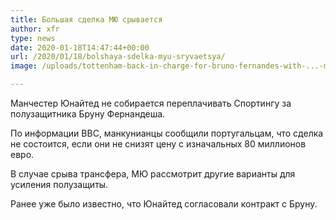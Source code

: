 ```yaml
---
title: Большая сделка МЮ срывается
author: xfr
type: news
date: 2020-01-18T14:47:44+00:00
url: /2020/01/18/bolshaya-sdelka-myu-sryvaetsya/
image: /uploads/tottenham-back-in-charge-for-bruno-fernandes-with-...-millions.img_-e1579358846408.jpeg

---
```

Манчестер Юнайтед не собирается переплачивать Спортингу за полузащитника Бруну Фернандеша.

По информации BBC, манкунианцы сообщили португальцам, что сделка не состоится, если они не снизят цену с изначальных 80 миллионов евро.

В случае срыва трансфера, МЮ рассмотрит другие варианты для усиления полузащиты.

Ранее уже было известно, что Юнайтед согласовали контракт с Бруну.